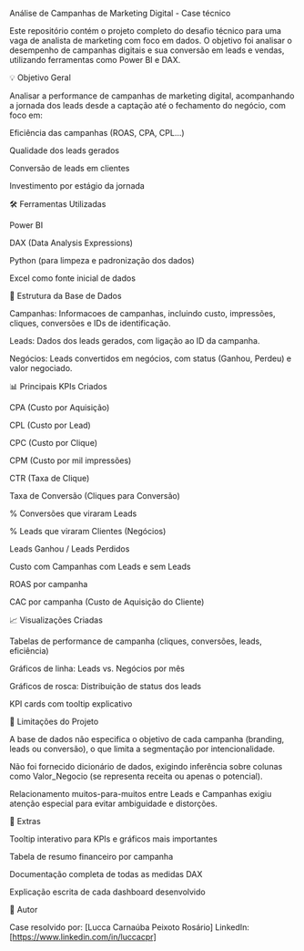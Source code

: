 Análise de Campanhas de Marketing Digital - Case técnico

Este repositório contém o projeto completo do desafio técnico para uma vaga de analista de marketing com foco em dados. O objetivo foi analisar o desempenho de campanhas digitais e sua conversão em leads e vendas, utilizando ferramentas como Power BI e DAX.

💡 Objetivo Geral

Analisar a performance de campanhas de marketing digital, acompanhando a jornada dos leads desde a captação até o fechamento do negócio, com foco em:

Eficiência das campanhas (ROAS, CPA, CPL...)

Qualidade dos leads gerados

Conversão de leads em clientes

Investimento por estágio da jornada

🛠️ Ferramentas Utilizadas

Power BI

DAX (Data Analysis Expressions)

Python (para limpeza e padronização dos dados)

Excel como fonte inicial de dados

📁 Estrutura da Base de Dados

Campanhas: Informacoes de campanhas, incluindo custo, impressões, cliques, conversões e IDs de identificação.

Leads: Dados dos leads gerados, com ligação ao ID da campanha.

Negócios: Leads convertidos em negócios, com status (Ganhou, Perdeu) e valor negociado.

📊 Principais KPIs Criados

CPA (Custo por Aquisição)

CPL (Custo por Lead)

CPC (Custo por Clique)

CPM (Custo por mil impressões)

CTR (Taxa de Clique)

Taxa de Conversão (Cliques para Conversão)

% Conversões que viraram Leads

% Leads que viraram Clientes (Negócios)

Leads Ganhou / Leads Perdidos

Custo com Campanhas com Leads e sem Leads

ROAS por campanha

CAC por campanha (Custo de Aquisição do Cliente)

📈 Visualizações Criadas

Tabelas de performance de campanha (cliques, conversões, leads, eficiência)

Gráficos de linha: Leads vs. Negócios por mês

Gráficos de rosca: Distribuição de status dos leads

KPI cards com tooltip explicativo

🚧 Limitações do Projeto

A base de dados não especifica o objetivo de cada campanha (branding, leads ou conversão), o que limita a segmentação por intencionalidade.

Não foi fornecido dicionário de dados, exigindo inferência sobre colunas como Valor_Negocio (se representa receita ou apenas o potencial).

Relacionamento muitos-para-muitos entre Leads e Campanhas exigiu atenção especial para evitar ambiguidade e distorções.

📌 Extras

Tooltip interativo para KPIs e gráficos mais importantes

Tabela de resumo financeiro por campanha

Documentação completa de todas as medidas DAX

Explicação escrita de cada dashboard desenvolvido

📎 Autor

Case resolvido por: [Lucca Carnaúba Peixoto Rosário] LinkedIn: [https://www.linkedin.com/in/luccacpr]

